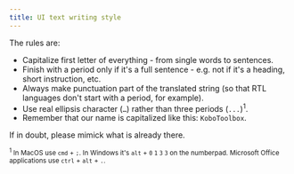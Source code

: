 ```yaml
---
title: UI text writing style
---
```


The rules are:

- Capitalize first letter of everything - from single words to sentences.
- Finish with a period only if it's a full sentence - e.g. not if it's a heading, short instruction, etc.
- Always make punctuation part of the translated string (so that RTL languages don't start with a period, for example).
- Use real ellipsis character (<code>…</code>) rather than three periods (<code>...</code>)<sup>1</sup>.
- Remember that our name is capitalized like this: `KoboToolbox`.

If in doubt, please mimick what is already there.

<small><sup>1</sup> In MacOS use `cmd` + `;`. In Windows it's `alt` + `0` `1` `3` `3` on the numberpad. Microsoft Office applications use `ctrl` + `alt` + `.`.</small>
